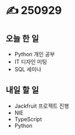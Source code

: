 # ✍️ 250929

## 오늘 한 일

* Python 개인 공부
* IT 디자인 미팅
* SQL 세미나



## 내일 할 일

* Jackfruit 프로젝트 진행
* NIE
* TypeScript
* Python

